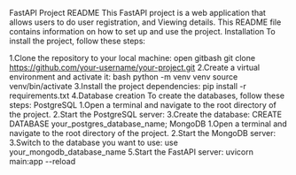 FastAPI Project README This FastAPI project is a web application that allows users to do user registration, and Viewing details. This README file contains information on how to set up and use the project. Installation To install the project, follow these steps:

1.Clone the repository to your local machine: open gitbash git clone https://github.com/your-username/your-project.git 2.Create a virtual environment and activate it: bash python -m venv venv source venv/bin/activate 3.Install the project dependencies: pip install -r requirements.txt 4.Database creation To create the databases, follow these steps: PostgreSQL 1.Open a terminal and navigate to the root directory of the project. 2.Start the PostgreSQL server: 3.Create the database: CREATE DATABASE your_postgres_database_name; MongoDB 1.Open a terminal and navigate to the root directory of the project. 2.Start the MongoDB server: 3.Switch to the database you want to use: use your_mongodb_database_name 5.Start the FastAPI server: uvicorn main:app --reload
